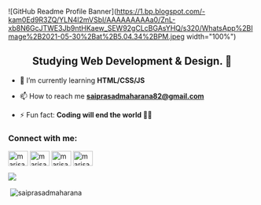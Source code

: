 ![GitHub Readme Profile Banner](https://1.bp.blogspot.com/-kam0Ed9R3ZQ/YLN4l2mVSbI/AAAAAAAAAa0/ZnL-xb8N6GcJTWE3Jb9ntHKaew_SEW92gCLcBGAsYHQ/s320/WhatsApp%2BImage%2B2021-05-30%2Bat%2B5.04.34%2BPM.jpeg width="100%")
<h2 align="center">Studying Web Development & Design. 🦄</h2>


- 🌱 I’m currently learning **HTML/CSS/JS**

- 📫 How to reach me **saiprasadmaharana82@gmail.com**

- ⚡ Fun fact: **Coding will end the world 🤙🏻**

<h3 align="left">Connect with me:</h3>
<p align="left">
<a href="https://codepen.io/saiprasadmaharana" target="blank"><img align="center" src="https://cdn.jsdelivr.net/npm/simple-icons@3.0.1/icons/codepen.svg" alt="marisab" height="30" width="40" /></a>
<a href="https://twitter.com/saiprasadindia" target="blank"><img align="center" src="https://cdn.jsdelivr.net/npm/simple-icons@3.0.1/icons/twitter.svg" alt="marisabrantley" height="30" width="40" /></a>
<a href="https://www.facebook.com/saiprasad.maharana.16" target="_blank"><img align="center" src="https://cdn.jsdelivr.net/npm/simple-icons@3.0.1/icons/facebook.svg" alt="marisa.marlowbrantley" height="30" width="40" /></a>
<a href="https://instagram.com/iamprasadsai" target="_blank"><img align="center" src="https://cdn.jsdelivr.net/npm/simple-icons@3.0.1/icons/instagram.svg" alt="marisab_oc" height="30" width="40" /></a>
</p>

![](https://komarev.com/ghpvc/?username=saiprasadmaharana&color=ffb6c1)

<p>&nbsp;<img align="center" src="https://github-readme-stats.vercel.app/api?username=saiprasadmaharana&show_icons=true&locale=en" alt="saiprasadmaharana" /></p>

